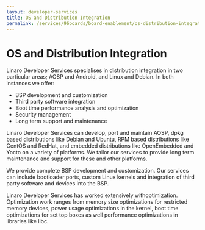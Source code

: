 ```yaml
---
layout: developer-services
title: OS and Distribution Integration
permalink: /services/96boards/board-enablement/os-distribution-integration/
---
```

# OS and Distribution Integration

Linaro Developer Services specialises in distribution integration in two particular areas; AOSP and Android, and Linux and Debian. In both instances we offer:

- BSP development and customization
- Third party software integration
- Boot time performance analysis and optimization
- Security management
- Long term support and maintenance

Linaro Developer Services can develop, port and maintain AOSP,  dpkg based distributions like Debian and Ubuntu, RPM based distributions like CentOS and RedHat, and embedded distributions like OpenEmbedded and Yocto on a variety of platforms. We tailor our services to provide long term maintenance and support for these and other platforms.

We provide complete BSP development and customization.  Our services can include bootloader ports, custom Linux kernels and integration of third party software and devices into the BSP. 

Linaro Developer Services has worked extensively withoptimization. Optimization work ranges from memory size optimizations for restricted memory devices, power usage optimizations in the kernel, boot time optimizations for set top boxes as well performance optimizations in libraries like libc.
